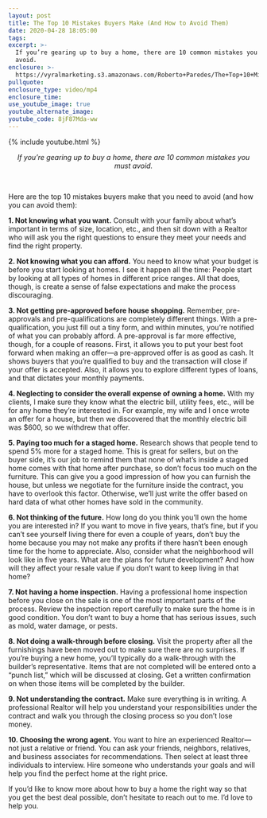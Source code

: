 ```yaml
---
layout: post
title: The Top 10 Mistakes Buyers Make (And How to Avoid Them)
date: 2020-04-28 18:05:00
tags:
excerpt: >-
  If you’re gearing up to buy a home, there are 10 common mistakes you must
  avoid.
enclosure: >-
  https://vyralmarketing.s3.amazonaws.com/Roberto+Paredes/The+Top+10+Mistakes+Buyers+Make.mp4
pullquote:
enclosure_type: video/mp4
enclosure_time:
use_youtube_image: true
youtube_alternate_image:
youtube_code: 8jF87Mda-ww
---
```


{% include youtube.html %}

<center><em>If you&rsquo;re gearing up to buy a home, there are 10 common mistakes you must avoid.</em></center>

&nbsp;

Here are the top 10 mistakes buyers make that you need to avoid (and how you can avoid them):

**1\. Not knowing what you want.** Consult with your family about what’s important in terms of size, location, etc., and then sit down with a Realtor who will ask you the right questions to ensure they meet your needs and find the right property.&nbsp;

**2\. Not knowing what you can afford.** You need to know what your budget is before you start looking at homes. I see it happen all the time: People start by looking at all types of homes in different price ranges. All that does, though, is create a sense of false expectations and make the process discouraging.&nbsp;

**3\. Not getting pre-approved before house shopping.** Remember, pre-approvals and pre-qualifications are completely different things. With a pre-qualification, you just fill out a tiny form, and within minutes, you’re notified of what you can probably afford. A pre-approval is far more effective, though, for a couple of reasons. First, it allows you to put your best foot forward when making an offer—a pre-approved offer is as good as cash. It shows buyers that you’re qualified to buy and the transaction will close if your offer is accepted. Also, it allows you to explore different types of loans, and that dictates your monthly payments.&nbsp;

**4\. Neglecting to consider the overall expense of owning a home.** With my clients, I make sure they know what the electric bill, utility fees, etc., will be for any home they’re interested in. For example, my wife and I once wrote an offer for a house, but then we discovered that the monthly electric bill was $600, so we withdrew that offer.&nbsp;

**5\. Paying too much for a staged home.** Research shows that people tend to spend 5% more for a staged home. This is great for sellers, but on the buyer side, it’s our job to remind them that none of what’s inside a staged home comes with that home after purchase, so don’t focus too much on the furniture. This can give you a good impression of how you can furnish the house, but unless we negotiate for the furniture inside the contract, you have to overlook this factor. Otherwise, we’ll just write the offer based on hard data of what other homes have sold in the community.&nbsp;

**6\. Not thinking of the future.** How long do you think you’ll own the home you are interested in? If you want to move in five years, that’s fine, but if you can’t see yourself living there for even a couple of years, don’t buy the home because you may not make any profits if there hasn’t been enough time for the home to appreciate. Also, consider what the neighborhood will look like in five years. What are the plans for future development? And how will they affect your resale value if you don’t want to keep living in that home?&nbsp;

**7\. Not having a home inspection.** Having a professional home inspection before you close on the sale is one of the most important parts of the process. Review the inspection report carefully to make sure the home is in good condition. You don’t want to buy a home that has serious issues, such as mold, water damage, or pests.&nbsp;

**8\. Not doing a walk-through before closing.** Visit the property after all the furnishings have been moved out to make sure there are no surprises. If you’re buying a new home, you’ll typically do a walk-through with the builder’s representative. Items that are not completed will be entered onto a “punch list,” which will be discussed at closing. Get a written confirmation on when those items will be completed by the builder.&nbsp;

**9\. Not understanding the contract.** Make sure everything is in writing. A professional Realtor will help you understand your responsibilities under the contract and walk you through the closing process so you don’t lose money.&nbsp;

**10\. Choosing the wrong agent.** You want to hire an experienced Realtor—not just a relative or friend. You can ask your friends, neighbors, relatives, and business associates for recommendations. Then select at least three individuals to interview. Hire someone who understands your goals and will help you find the perfect home at the right price.&nbsp;

If you’d like to know more about how to buy a home the right way so that you get the best deal possible, don’t hesitate to reach out to me. I’d love to help you.